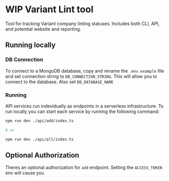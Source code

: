 # WIP Variant Lint tool

Tool for tracking Variant company linting statuses. Includes both CLI, API, and
potential website and reporting.

## Running locally

### DB Connection

To connect to a MongoDB database, copy and rename the `.env.example` file and
set connection string to `DB_CONNECTION_STRING`. This will allow you to connect
to the database. Also set `DB_DATABASE_NAME`

### Running

API services run indevidually as endpoints in a serverless infrastructure. To
run locally you can start each service by running the following command:

```sh
npm run dev ./api/add/index.ts

# or

npm run dev ./api/all/index.ts
```

## Optional Authorization

Theres an optional authorization for `add` endpoint. Setting the `ACCESS_TOKEN`
env will cause you
